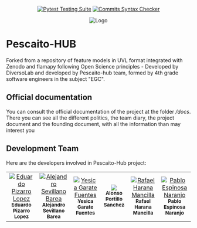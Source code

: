<div align="center">

  <a href="">[![Pytest Testing Suite](https://github.com/diverso-lab/uvlhub/actions/workflows/tests.yml/badge.svg?branch=main)](https://github.com/diverso-lab/uvlhub/actions/workflows/tests.yml)</a>
  <a href="">[![Commits Syntax Checker](https://github.com/diverso-lab/uvlhub/actions/workflows/commits.yml/badge.svg?branch=main)](https://github.com/diverso-lab/uvlhub/actions/workflows/commits.yml)</a>
  
</div>

<div style="text-align: center;">
  <img src="https://www.uvlhub.io/static/img/logos/logo-light.svg" alt="Logo">
</div>

# Pescaito-HUB

Forked from a repository of feature models in UVL format integrated with Zenodo and flamapy following Open Science principles - Developed by DiversoLab and developed by Pescaito-hub team, formed by 4th grade software engineers in the subject "EGC".

## Official documentation

You can consult the official documentation of the project at the folder */docs*. There you can see all the different politics, the team diary, the project document and the founding document, with all the information than may interest you


## Development Team

Here are the developers involved in Pescaito-Hub project:

<table>
    <tr>
        <td align="center">
            <a href="https://github.com/Domi-ATLAS">
                <img src="https://avatars.githubusercontent.com/u/87647202?v=4 width="100px;" alt="Eduardo Pizarro Lopez"/>
                <br />
                <sub><b>Eduardo Pizarro Lopez</b></sub>
            </a>
        </td>
        <td align="center">
            <a href="https://github.com/alesevbar">
                <img src="https://avatars.githubusercontent.com/u/73104510?v=4 width="100px;" alt="Alejandro Sevillano Barea"/>
                <br />
                <sub><b>Alejandro Sevillano Barea</b></sub>
            </a>
        </td>
        <td align="center">
            <a href="https://github.com/yesgarfue">
                <img src="https://avatars.githubusercontent.com/u/62544177?v=4 width="100px;" alt="Yesica Garate Fuentes"/>
                <br />
                <sub><b>Yesica Garate Fuentes</b></sub>
            </a>
        </td>
        <td align="center">
            <a href="https://github.com/pabespnar">
                <img src="https://avatars.githubusercontent.com/u/92688817?v=4 alt="Alonso Portillo Sanchez"/>
                <br />
                <sub><b>Alonso Portillo Sanchez</b></sub>
            </a>
        </td>
              <td align="center">
            <a href="https://github.com/rharana">
                <img src="https://avatars.githubusercontent.com/u/91393864?v=4 width="100px;" alt="Rafael Harana Mancilla"/>
                <br />
                <sub><b>Rafael Harana Mancilla</b></sub>
            </a>
        </td>
        <td align="center">
            <a href="https://github.com/pabespnar">
                <img src="https://avatars.githubusercontent.com/u/73230195?s=400&v=4 width="100px;" alt="Pablo Espinosa Naranjo"/>
                <br />
                <sub><b>Pablo Espinosa Naranjo</b></sub>
            </a>
        </td>
    </tr>
</table>
